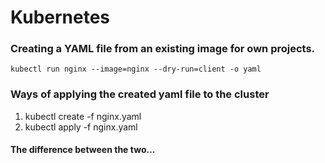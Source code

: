 # Kubernetes

### Creating a YAML file from an existing image for own projects.

```
kubectl run nginx --image=nginx --dry-run=client -o yaml
```

### Ways of applying the created yaml file to the cluster

1. kubectl create -f nginx.yaml
2. kubectl apply -f nginx.yaml

#### The difference between the two...
